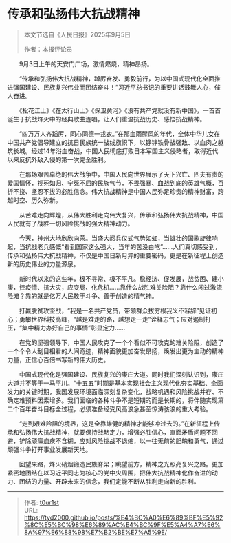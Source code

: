 # 传承和弘扬伟大抗战精神


> 本文节选自《人民日报》2025年9月5日
>
> 作者：本报评论员

　　9月3日上午的天安门广场，激情燃烧，精神昂扬。

　　“传承和弘扬伟大抗战精神，踔厉奋发、勇毅前行，为以中国式现代化全面推进强国建设、民族复兴伟业而团结奋斗！”习近平总书记的重要讲话鼓舞人心，催人奋进。

　　《松花江上》《在太行山上》《保卫黄河》《没有共产党就没有新中国》，一首首诞生于抗战烽火中的经典歌曲连唱，让人们重温抗战历史、感悟抗战精神。

　　“四万万人齐蹈厉，同心同德一戎衣。”在那血雨腥风的年代，全体中华儿女在中国共产党倡导建立的抗日民族统一战线旗帜下，以铮铮铁骨战强敌、以血肉之躯筑长城。经过14年浴血奋战，中国人民彻底打败日本军国主义侵略者，取得近代以来反抗外敌入侵的第一次完全胜利。

　　在那场艰苦卓绝的伟大战争中，中国人民向世界展示了天下兴亡、匹夫有责的爱国情怀，视死如归、宁死不屈的民族气节，不畏强暴、血战到底的英雄气概，百折不挠、坚忍不拔的必胜信念。伟大抗战精神是中国人民弥足珍贵的精神财富，跨越时空、历久弥新。

　　从苦难走向辉煌，从伟大胜利走向伟大复兴，传承和弘扬伟大抗战精神，中国人民就有了战胜一切风险挑战的强大精神动力。

　　今天，神州大地欣欣向荣。当盛大阅兵仪式气势如虹，当雄壮的国歌旋律响起，当抗战老兵感慨“看到国家这么强大，当年的苦没白吃”……人们真切感受到，传承和弘扬伟大抗战精神，不仅是中国日新月异的重要密码，更是在新征程上创造新的历史伟业的力量源泉。

　　新时代以来的这些年，极不寻常、极不平凡。稳经济、促发展，战贫困、建小康，控疫情、抗大灾，应变局、化危机……靠什么战胜难关险阻？靠什么闯过激流险滩？靠的就是亿万人民敢于斗争、善于创造的精气神。

　　打赢脱贫攻坚战，“我是一名共产党员，带领群众拔穷根我义不容辞”见证初心；勇攀世界科技高峰，“越是难走的路，越想走一走”诠释志气；应对遏制打压，“集中精力办好自己的事情”彰显定力……

　　在党的坚强领导下，中国人民攻克了一个个看似不可攻克的难关险阻，创造了一个个令人刮目相看的人间奇迹，精神面貌更加奋发昂扬，焕发出更为主动的精神力量，正信心百倍书写新的伟大历史。

　　中国式现代化是强国建设、民族复兴的康庄大道。同时我们深刻认识到，康庄大道并不等于一马平川。“十五五”时期是基本实现社会主义现代化夯实基础、全面发力的关键时期，我国发展环境面临深刻复杂变化，战略机遇和风险挑战并存、不确定难预料因素增多。我们面临的各种斗争不是短期的而是长期的，将伴随实现第二个百年奋斗目标全过程，必须准备经受风高浪急甚至惊涛骇浪的重大考验。

　　“走到艰难险阻的境界，这是全靠雄健的精神才能够冲过去的。”在新征程上传承和弘扬伟大抗战精神，就要保持战略定力，增强必胜信心，直面矛盾问题不回避，铲除顽瘴痼疾不含糊，应对风险挑战不退缩，以一往无前的胆魄和勇气，通过顽强斗争打开事业发展新天地。

　　回望来路，烽火硝烟锻造民族脊梁；眺望前方，精神之光照亮复兴之路。更加紧密地团结在以习近平同志为核心的党中央周围，把伟大抗战精神化作奋进的动力、团结的力量、开辟未来的信念，我们定能不断从胜利走向新的胜利。

---

> 作者: [t0ur1st](https://github.com/tyd2000)  
> URL: https://tyd2000.github.io/posts/%E4%BC%A0%E6%89%BF%E5%92%8C%E5%BC%98%E6%89%AC%E4%BC%9F%E5%A4%A7%E6%8A%97%E6%88%98%E7%B2%BE%E7%A5%9E/  

